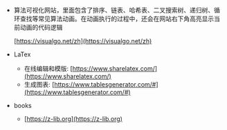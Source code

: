 - 算法可视化网站，里面包含了排序、链表、哈希表、二叉搜索树、递归树、循环查找等常见算法动画。在动画执行的过程中，还会在网站右下角高亮显示当前动画的代码逻辑

  [https://visualgo.net/zh](https://visualgo.net/zh) 

- LaTex
  * 在线编辑和模版: [https://www.sharelatex.com/](https://www.sharelatex.com/)
  * 生成图表: [https://www.tablesgenerator.com/#](https://www.tablesgenerator.com/#)

- books
  * [https://z-lib.org](https://z-lib.org)
